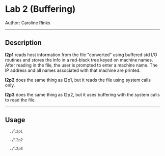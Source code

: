 # Lab 2 (Buffering)

Author: Caroline Rinks

-----------
Description
-----------
**l2p1** reads host information from the file "converted" using buffered std I/O routines
and stores the info in a red-black tree keyed on machine names. After reading in the 
file, the user is prompted to enter a machine name. The IP address and all names
associated with that machine are printed.

**l2p2** does the same thing as l2p1, but it reads the file using system calls only.

**l2p3** does the same thing as l2p2, but it uses buffering with the system calls to read the file.

-----
Usage
-----

      ./l2p1
      
      ./l2p2
      
      ./l2p3
